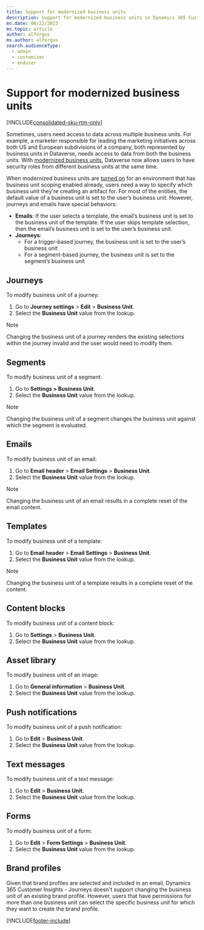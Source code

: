 ```yaml
---
title: Support for modernized business units 
description: Support for modernized business units in Dynamics 365 Customer Insights - Journeys.
ms.date: 08/22/2023
ms.topic: article
author: alfergus
ms.author: alfergus
search.audienceType: 
  - admin
  - customizer
  - enduser
---
```


# Support for modernized business units

[!INCLUDE[consolidated-sku-rtm-only](../includes/consolidated-sku-rtm-only.md)]

Sometimes, users need access to data across multiple business units. For example, a marketer responsible for leading the marketing initiatives across both US and European subdivisions of a company, both represented by business units in Dataverse, needs access to data from both the business units. With [modernized business units](/power-platform-release-plan/2021wave2/data-platform/modernize-business-units), Dataverse now allows users to have security roles from different business units at the same time.

When modernized business units are [turned on](/power-platform/admin/wp-security-cds#enable-the-matrix-data-access-structure) for an environment that has business unit scoping enabled already, users need a way to specify which business unit they're creating an artifact for. For most of the entities, the default value of a business unit is set to the user’s business unit. However, journeys and emails have special behaviors:

- **Emails**: If the user selects a template, the email’s business unit is set to the business unit of the template. If the user skips template selection, then the email’s business unit is set to the user’s business unit.
- **Journeys**:
    - For a trigger-based journey, the business unit is set to the user’s business unit
    - For a segment-based journey, the business unit is set to the segment’s business unit

## Journeys

To modify business unit of a journey:

1. Go to **Journey settings** > **Edit** > **Business Unit**.
1. Select the **Business Unit** value from the lookup.

> [!NOTE]
> Changing the business unit of a journey renders the existing selections within the journey invalid and the user would need to modify them.

## Segments

To modify business unit of a segment:

1. Go to **Settings > Business Unit**.
1. Select the **Business Unit** value from the lookup.

> [!NOTE]
> Changing the business unit of a segment changes the business unit against which the segment is evaluated.

## Emails

To modify business unit of an email:

1. Go to **Email header** > **Email Settings** > **Business Unit**.
1. Select the **Business Unit** value from the lookup.

> [!NOTE]
> Changing the business unit of an email results in a complete reset of the email content.

## Templates

To modify business unit of a template:

1. Go to **Email header** > **Email Settings** > **Business Unit**.
1. Select the **Business Unit** value from the lookup.

> [!NOTE]
> Changing the business unit of a template results in a complete reset of the content.

## Content blocks

To modify business unit of a content block:

1. Go to **Settings** > **Business Unit**.
1. Select the **Business Unit** value from the lookup.

## Asset library

To modify business unit of an image:

1. Go to **General information** > **Business Unit**.
1. Select the **Business Unit** value from the lookup.

## Push notifications

To modify business unit of a push notification:

1. Go to **Edit** > **Business Unit**.
1. Select the **Business Unit** value from the lookup.

## Text messages

To modify business unit of a text message:

1. Go to **Edit** > **Business Unit**.
1. Select the **Business Unit** value from the lookup.

## Forms

To modify business unit of a form:

1. Go to **Edit** > **Form Settings** > **Business Unit**.
1. Select the **Business Unit** value from the lookup.

## Brand profiles

Given that brand profiles are selected and included in an email, Dynamics 365 Customer Insights - Journeys doesn't support changing the business unit of an existing brand profile. However, users that have permissions for more than one business unit can select the specific business unit for which they want to create the brand profile.

[!INCLUDE[footer-include](../includes/footer-banner.md)]
